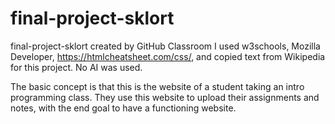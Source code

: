 # final-project-sklort
final-project-sklort created by GitHub Classroom
I used w3schools, Mozilla Developer, https://htmlcheatsheet.com/css/, and copied text from Wikipedia for this project.
No AI was used. 

The basic concept is that this is the website of a student taking an intro programming class. They use this website to upload their assignments and notes, with the end goal to have a functioning website. 
